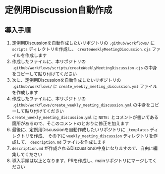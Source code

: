 # 定例用Discussion自動作成

## 導入手順

1. 定例用Discussionを自動作成したいリポジトリの `.github/workflows/` に `scripts` ディレクトリを作成し、 `createWeeklyMeetingDiscussion.cjs` ファイルを作成します
2. 作成したファイルに、本リポジトリの `.github/workflows/scripts/createWeeklyMeetingDiscussion.cjs` の中身をコピーして貼り付けてください
3. 次に、定例用Discussionを自動作成したいリポジトリの `.github/workflows/` に `create_weekly_meeting_discussion.yml` ファイルを作成します
4. 作成したファイルに、本リポジトリの `.github/workflows/create_weekly_meeting_discussion.yml` の中身をコピーして貼り付けてください
5. `create_weekly_meeting_discussion.yml` に `NOTE:` とコメントが書いてある箇所があるので、そこのコメントのとおりに修正を加えます 
6. 最後に、定例用Discussionを自動作成したいリポジトリに `_templates` ディレクトリを作成、 その下に `weekly_meeting_discussion` ディレクトリを作成して、 `description.md` ファイルを作成します
7. `description.md` が作成されるDiscussionの中身になりますので、自由に編集してください
8. 導入手順は以上となります、PRを作成し、mainリポジトリにマージしてください